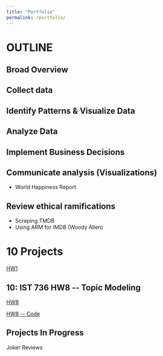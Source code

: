 ```yaml
---
title: "Portfolio"
permalink: /portfolio/
---
```


# OUTLINE

## Broad Overview

## Collect data

## Identify Patterns & Visualize Data

## Analyze Data

## Implement Business Decisions

## Communicate analysis (Visualizations)

* World Happiness Report

## Review ethical ramifications

* Scraping TMDB
* Using ARM for IMDB (Woody Allen)


# 10 Projects

[HW1](https://danielcaraway.github.io/assets/portfolio/IST736_HW1.pdf)


## 10: IST 736 HW8 -- Topic Modeling

[HW8](https://danielcaraway.github.io/html/HW8.pdf)

[HW8 -- Code](https://danielcaraway.github.io/ist736hw8)


## Projects In Progress

Joker Reviews